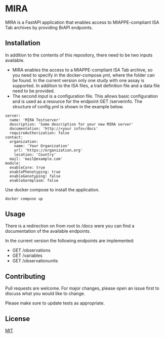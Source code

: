 # MIRA

MIRA is a FastAPI application that enables access to MIAPPE-compliant ISA Tab archives by providing BrAPI endpoints.

## Installation

In addition to the contents of this repository, there need to be two inputs available. 
- MIRA enables the access to a MIAPPE-compliant ISA Tab archive, so you need to specify in the docker-compose.yml, where the folder can be found. In the current version only one study with one assay is supported. In addition to the ISA files, a trait definition file and a data file need to be provided.
- The second input is a configuration file. This allows basic configuration and is used as a resource for the endpoint GET /serverinfo. The structure of config.yml is shown in the example below.

```
server:
  name: 'MIRA Testserver'
  description: 'Some description for your new MIRA server'
  documentation: 'http://<your info>/docs'
  requireAuthorization: false
contact:
  organization:
    name: 'Your Organization'
    url: 'https://organization.org'
    location: 'Country'
  mail: 'mail@example.com'
module:
  enableCore: true
  enablePhenotyping: true
  enableGenotyping: false
  enableGermplasm: false
```

Use docker compose to install the application.

```bash
docker compose up
```

## Usage

There is a redirection on from root to /docs were you can find a documentation of the available endpoints.

In the current version the following endpoints are implemented:
- GET /observations
- GET /variables
- GET /observationunits

## Contributing

Pull requests are welcome. For major changes, please open an issue first
to discuss what you would like to change.

Please make sure to update tests as appropriate.

## License

[MIT](https://choosealicense.com/licenses/mit/)